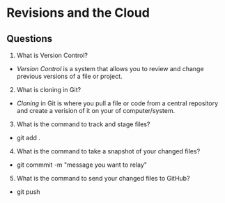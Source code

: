 # Revisions and the Cloud

## Questions

1. What is Version Control?

- _Version Control_ is a system that allows you to review and change previous versions of a file or project.

2. What is cloning in Git?

- _Cloning_ in Git is where you pull a file or code from a central repository and create a verision of it on your of computer/system.

3. What is the command to track and stage files?

- git add .

4. What is the command to take a snapshot of your changed files?

- git commmit -m "message you want to relay"

5. What is the command to send your changed files to GitHub?

- git push
